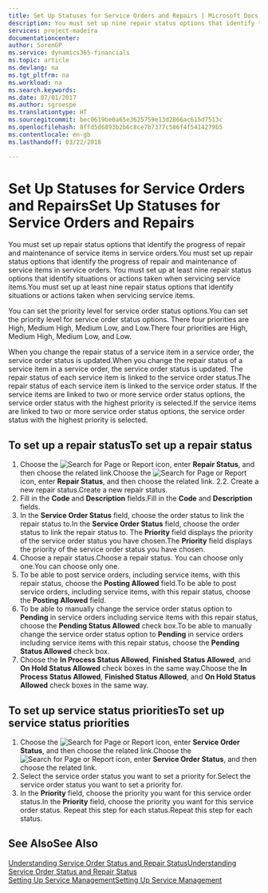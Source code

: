 ```yaml
---
title: Set Up Statuses for Service Orders and Repairs | Microsoft Docs
description: You must set up nine repair status options that identify the progress of repair and maintenance of service items in service orders.
services: project-madeira
documentationcenter: 
author: SorenGP
ms.service: dynamics365-financials
ms.topic: article
ms.devlang: na
ms.tgt_pltfrm: na
ms.workload: na
ms.search.keywords: 
ms.date: 07/01/2017
ms.author: sgroespe
ms.translationtype: HT
ms.sourcegitcommit: bec0619be0a65e3625759e13d2866ac615d7513c
ms.openlocfilehash: 8ffd5d6893b2b6c8ce7b7377c586f4f5414279b5
ms.contentlocale: en-gb
ms.lasthandoff: 03/22/2018

---
```

# <a name="set-up-statuses-for-service-orders-and-repairs"></a><span data-ttu-id="4f3d4-103">Set Up Statuses for Service Orders and Repairs</span><span class="sxs-lookup"><span data-stu-id="4f3d4-103">Set Up Statuses for Service Orders and Repairs</span></span>
<span data-ttu-id="4f3d4-104">You must set up repair status options that identify the progress of repair and maintenance of service items in service orders.</span><span class="sxs-lookup"><span data-stu-id="4f3d4-104">You must set up repair status options that identify the progress of repair and maintenance of service items in service orders.</span></span> <span data-ttu-id="4f3d4-105">You must set up at least nine repair status options that identify situations or actions taken when servicing service items.</span><span class="sxs-lookup"><span data-stu-id="4f3d4-105">You must set up at least nine repair status options that identify situations or actions taken when servicing service items.</span></span>  

<span data-ttu-id="4f3d4-106">You can set the priority level for service order status options.</span><span class="sxs-lookup"><span data-stu-id="4f3d4-106">You can set the priority level for service order status options.</span></span> <span data-ttu-id="4f3d4-107">There four priorities are High, Medium High, Medium Low, and Low.</span><span class="sxs-lookup"><span data-stu-id="4f3d4-107">There four priorities are High, Medium High, Medium Low, and Low.</span></span>  
  
<span data-ttu-id="4f3d4-108">When you change the repair status of a service item in a service order, the service order status is updated.</span><span class="sxs-lookup"><span data-stu-id="4f3d4-108">When you change the repair status of a service item in a service order, the service order status is updated.</span></span> <span data-ttu-id="4f3d4-109">The repair status of each service item is linked to the service order status.</span><span class="sxs-lookup"><span data-stu-id="4f3d4-109">The repair status of each service item is linked to the service order status.</span></span> <span data-ttu-id="4f3d4-110">If the service items are linked to two or more service order status options, the service order status with the highest priority is selected.</span><span class="sxs-lookup"><span data-stu-id="4f3d4-110">If the service items are linked to two or more service order status options, the service order status with the highest priority is selected.</span></span>  

## <a name="to-set-up-a-repair-status"></a><span data-ttu-id="4f3d4-111">To set up a repair status</span><span class="sxs-lookup"><span data-stu-id="4f3d4-111">To set up a repair status</span></span>  
1. <span data-ttu-id="4f3d4-112">Choose the ![Search for Page or Report](media/ui-search/search_small.png "Search for Page or Report icon") icon, enter **Repair Status**, and then choose the related link.</span><span class="sxs-lookup"><span data-stu-id="4f3d4-112">Choose the ![Search for Page or Report](media/ui-search/search_small.png "Search for Page or Report icon") icon, enter **Repair Status**, and then choose the related link.</span></span> <span data-ttu-id="4f3d4-113">2.</span><span class="sxs-lookup"><span data-stu-id="4f3d4-113">2.</span></span> <span data-ttu-id="4f3d4-114">Create a new repair status.</span><span class="sxs-lookup"><span data-stu-id="4f3d4-114">Create a new repair status.</span></span>  
3. <span data-ttu-id="4f3d4-115">Fill in the **Code** and **Description** fields.</span><span class="sxs-lookup"><span data-stu-id="4f3d4-115">Fill in the **Code** and **Description** fields.</span></span>  
4. <span data-ttu-id="4f3d4-116">In the **Service Order Status** field, choose the order status to link the repair status to.</span><span class="sxs-lookup"><span data-stu-id="4f3d4-116">In the **Service Order Status** field, choose the order status to link the repair status to.</span></span> <span data-ttu-id="4f3d4-117">The **Priority** field displays the priority of the service order status you have chosen.</span><span class="sxs-lookup"><span data-stu-id="4f3d4-117">The **Priority** field displays the priority of the service order status you have chosen.</span></span>  
5. <span data-ttu-id="4f3d4-118">Choose a repair status.</span><span class="sxs-lookup"><span data-stu-id="4f3d4-118">Choose a repair status.</span></span> <span data-ttu-id="4f3d4-119">You can choose only one.</span><span class="sxs-lookup"><span data-stu-id="4f3d4-119">You can choose only one.</span></span>  
6. <span data-ttu-id="4f3d4-120">To be able to post service orders, including service items, with this repair status, choose the **Posting Allowed** field.</span><span class="sxs-lookup"><span data-stu-id="4f3d4-120">To be able to post service orders, including service items, with this repair status, choose the **Posting Allowed** field.</span></span>  
7. <span data-ttu-id="4f3d4-121">To be able to manually change the service order status option to **Pending** in service orders including service items with this repair status, choose the **Pending Status Allowed** check box.</span><span class="sxs-lookup"><span data-stu-id="4f3d4-121">To be able to manually change the service order status option to **Pending** in service orders including service items with this repair status, choose the **Pending Status Allowed** check box.</span></span>  
8. <span data-ttu-id="4f3d4-122">Choose the **In Process Status Allowed**, **Finished Status Allowed**, and **On Hold Status Allowed** check boxes in the same way.</span><span class="sxs-lookup"><span data-stu-id="4f3d4-122">Choose the **In Process Status Allowed**, **Finished Status Allowed**, and **On Hold Status Allowed** check boxes in the same way.</span></span>
  
## <a name="to-set-up-service-status-priorities"></a><span data-ttu-id="4f3d4-123">To set up service status priorities</span><span class="sxs-lookup"><span data-stu-id="4f3d4-123">To set up service status priorities</span></span>  
1. <span data-ttu-id="4f3d4-124">Choose the ![Search for Page or Report](media/ui-search/search_small.png "Search for Page or Report icon") icon, enter **Service Order Status**, and then choose the related link.</span><span class="sxs-lookup"><span data-stu-id="4f3d4-124">Choose the ![Search for Page or Report](media/ui-search/search_small.png "Search for Page or Report icon") icon, enter **Service Order Status**, and then choose the related link.</span></span>  
2. <span data-ttu-id="4f3d4-125">Select the service order status you want to set a priority for.</span><span class="sxs-lookup"><span data-stu-id="4f3d4-125">Select the service order status you want to set a priority for.</span></span>  
3. <span data-ttu-id="4f3d4-126">In the **Priority** field, choose the priority you want for this service order status.</span><span class="sxs-lookup"><span data-stu-id="4f3d4-126">In the **Priority** field, choose the priority you want for this service order status.</span></span> <span data-ttu-id="4f3d4-127">Repeat this step for each status.</span><span class="sxs-lookup"><span data-stu-id="4f3d4-127">Repeat this step for each status.</span></span>  
  
## <a name="see-also"></a><span data-ttu-id="4f3d4-128">See Also</span><span class="sxs-lookup"><span data-stu-id="4f3d4-128">See Also</span></span>  
[<span data-ttu-id="4f3d4-129">Understanding Service Order Status and Repair Status</span><span class="sxs-lookup"><span data-stu-id="4f3d4-129">Understanding Service Order Status and Repair Status</span></span>]()  
[<span data-ttu-id="4f3d4-130">Setting Up Service Management</span><span class="sxs-lookup"><span data-stu-id="4f3d4-130">Setting Up Service Management</span></span>](service-setup-service.md)  

